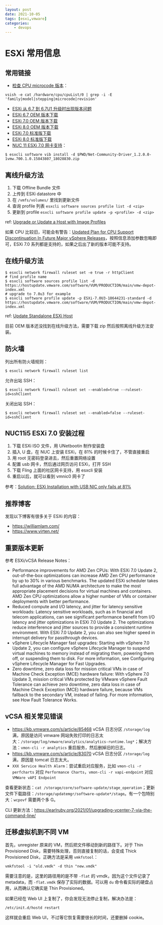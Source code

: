 ```yaml
---
layout: post
date: 2021-10-05
tags: [esxi,vmware]
categories:
    - devops
---
```


# ESXi 常用信息

## 常用链接

- [检查 CPU microcode 版本](http://blog.erben.sk/2020/02/04/how-to-check-cpu-microcode-revision-in-esxi/)：

```shell
vsish -e cat /hardware/cpu/cpuList/0 | grep -i -E 'family|model|stepping|microcode|revision'
```

- [ESXi 从 6.7 到 6.7U1 升级时出现版本问题](https://kb.vmware.com/s/article/56145)
- [ESXi 6.7 OEM 版本下载](https://customerconnect.vmware.com/downloads/info/slug/datacenter_cloud_infrastructure/vmware_vsphere/6_7#custom_iso)
- [ESXi 7.0 OEM 版本下载](https://customerconnect.vmware.com/downloads/info/slug/datacenter_cloud_infrastructure/vmware_vsphere/7_0#custom_iso)
- [ESXi 8.0 OEM 版本下载](https://customerconnect.vmware.com/downloads/info/slug/datacenter_cloud_infrastructure/vmware_vsphere/8_0#custom_iso)
- [ESXi 7.0 标准版下载](https://customerconnect.vmware.com/downloads/info/slug/datacenter_cloud_infrastructure/vmware_vsphere/7_0)
- [ESXi 8.0 标准版下载](https://customerconnect.vmware.com/downloads/info/slug/datacenter_cloud_infrastructure/vmware_vsphere/8_0)
- [NUC 11 ESXi 7.0 网卡支持](https://flings.vmware.com/community-networking-driver-for-esxi/comments)：

```shell
$ esxcli software vib install -d $PWD/Net-Community-Driver_1.2.0.0-1vmw.700.1.0.15843807_18028830.zip
```

## 离线升级方法

1. 下载 Offline Bundle 文件
2. 上传到 ESXi datastore 中
3. 在 `/vmfs/volumes/` 里找到更新文件
4. 查询 profile 列表 `esxcli software sources profile list -d <zip>`
5. 更新到 profile `esxcli software profile update -p <profile> -d <zip>`

ref: [Upgrade or Update a Host with Image Profiles](https://docs.vmware.com/en/VMware-vSphere/7.0/com.vmware.esxi.upgrade.doc/GUID-E51C5DB6-F28E-42E8-ACA4-0EBDD11DF55D.html)

如果 CPU 比较旧，可能会有警告：[Updated Plan for CPU Support Discontinuation In Future Major vSphere Releases](https://kb.vmware.com/s/article/82794)，按照信息添加参数忽略即可，ESXi 7.0 系列都是支持的，如果之后出了新的版本可能不支持。

## 在线升级方法

```shell
$ esxcli network firewall ruleset set -e true -r httpClient
# find profile name
$ esxcli software sources profile list -d https://hostupdate.vmware.com/software/VUM/PRODUCTION/main/vmw-depot-index.xml
# upgrade to 7.0u3 for example
$ esxcli software profile update -p ESXi-7.0U3-18644231-standard -d https://hostupdate.vmware.com/software/VUM/PRODUCTION/main/vmw-depot-index.xml
```

ref: [Update Standalone ESXi Host](https://docs.macstadium.com/docs/update-standalone-esxi-host-via-online-bundle)

目前 OEM 版本还没找到在线升级方法，需要下载 zip 然后按照离线升级方法安装。

## 防火墙

列出所有防火墙规则：

```shell
$ esxcli network firewall ruleset list
```

允许出站 SSH：

```shell
$ esxcli network firewall ruleset set --enabled=true --ruleset-id=sshClient
```

关闭出站 SSH：

```shell
$ esxcli network firewall ruleset set --enabled=false --ruleset-id=sshClient
```

## NUC11i5 ESXi 7.0 安装过程

1. 下载 ESXi ISO 文件，用 UNetbootin 制作安装盘
2. 插入 U 盘，在 NUC 上安装 ESXi，在 81% 的时候卡住了，不管直接重启
3. 用 root 无密码登录进去，然后重置网络设置
4. 配置 usb 网卡，然后通过网页访问 ESXi，打开 SSH
5. 下载 Fling 上面的社区网卡支持，用 esxcli 安装
6. 重启以后，就可以看到 vmnic0 网卡了

参考：[Solution: ESXi Installation with USB NIC only fails at 81%](https://www.virten.net/2020/07/solution-esxi-installation-with-usb-nic-only-fails-at-81/)

## 推荐博客

发现以下博客有很多关于 ESXi 的内容：

- https://williamlam.com/
- https://www.virten.net/

## 重要版本更新

参考 ESXi/vCSA Release Notes：

- Performance improvements for AMD Zen CPUs: With ESXi 7.0 Update 2, out-of-the-box optimizations can increase AMD Zen CPU performance by up to 30% in various benchmarks. The updated ESXi scheduler takes full advantage of the AMD NUMA architecture to make the most appropriate placement decisions for virtual machines and containers. AMD Zen CPU optimizations allow a higher number of VMs or container deployments with better performance.
- Reduced compute and I/O latency, and jitter for latency sensitive workloads: Latency sensitive workloads, such as in financial and telecom applications, can see significant performance benefit from I/O latency and jitter optimizations in ESXi 7.0 Update 2. The optimizations reduce interference and jitter sources to provide a consistent runtime environment. With ESXi 7.0 Update 2, you can also see higher speed in interrupt delivery for passthrough devices.
- vSphere Lifecycle Manager fast upgrades: Starting with vSphere 7.0 Update 2, you can configure vSphere Lifecycle Manager to suspend virtual machines to memory instead of migrating them, powering them off, or suspending them to disk. For more information, see Configuring vSphere Lifecycle Manager for Fast Upgrades.
- Zero downtime, zero data loss for mission critical VMs in case of Machine Check Exception (MCE) hardware failure: With vSphere 7.0 Update 3, mission critical VMs protected by VMware vSphere Fault Tolerance can achieve zero downtime, zero data loss in case of Machine Check Exception (MCE) hardware failure, because VMs fallback to the secondary VM, instead of failing. For more information, see How Fault Tolerance Works.

## vCSA 相关常见错误

- https://kb.vmware.com/s/article/85468 vCSA 日志分区 `/storage/log` 满，原因是访问 vmware 网站失败打印的日志太大：`/storage/log/vmware/analytics/analytics-runtime.log*`；解决方法：`vmon-cli -r analytics` 重启服务，然后删掉旧的日志。
- https://kb.vmware.com/s/article/83070 vCSA 日志分区 `/storage/log` 满，原因是 tomcat 日志太大。
- `XXX Service Health Alarm`：尝试重启对应服务，比如 `vmon-cli -r perfcharts` 对应 `Performance Charts`，`vmon-cli -r vapi-endpoint` 对应 `VMWare vAPI Endpoint`

查看更新状态：`cat /storage/core/software-update/stage_operation`；更新文件下载路径：`/storage/updatemgr/software-update*/stage`。有一个包特别大：`wcpovf` 需要两个多 G。

CLI 更新方法：https://earlruby.org/2021/01/upgrading-vcenter-7-via-the-command-line/

## 迁移虚拟机到不同 VM

首先，unregister 原来的 VM，然后把文件移动到新的路径下。对于 Thin Provisioned Disk，需要特殊处理，否则直接复制的话，会变成 Thick Provisioned Disk，正确方法是采用 `vmkfstool`：

```shell
vmkfstool -i "old.vmdk" -d thin "new.vmdk"
```

需要注意的是，这里的路径用的是不带 `-flat` 的 vmdk，因为这个文件记录了 metadata，而 `-flat.vmdk` 保存了实际的数据。可以用 `du` 命令看实际的硬盘占用，从而确认它确实是 Thin Provisioned。

如果已经在 Web UI 上复制了，你会发现无法停止复制，解决办法是：

```shell
/etc/init.d/hostd restart
```

这样就会重启 Web UI，不过等它恢复需要很长的时间，还要删掉 cookie。